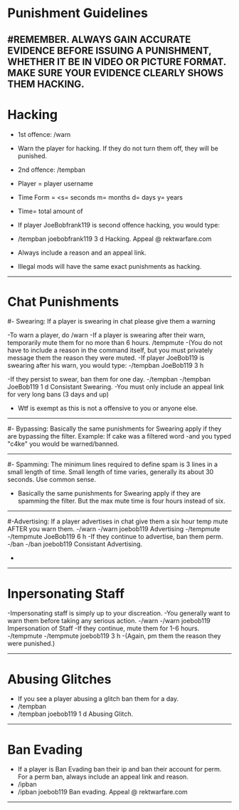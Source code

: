 # Punishment Guidelines

#REMEMBER. ALWAYS GAIN ACCURATE EVIDENCE BEFORE ISSUING A PUNISHMENT, WHETHER IT BE IN VIDEO OR PICTURE FORMAT. MAKE SURE YOUR EVIDENCE CLEARLY SHOWS THEM HACKING.
--------------------------------------------------------------------------------------------------------------------------------------------------------

# Hacking

- 1st offence: /warn <player> <reason>
- Warn the player for hacking. If they do not turn them off, they will be punished.
- 2nd offence: /tempban <player> <time> <time form> <reason>
- Player = player username
- Time Form = <s= seconds m= months d= days y= years
- Time= total amount of <timeform>
- If player JoeBobfrank119 is second offence hacking, you would type:
- /tempban joebobfrank119 3 d Hacking. Appeal @ rektwarfare.com
- Always include a reason and an appeal link.

- Illegal mods will have the same exact punishments as hacking.
------------------------------------------------------------------------------------------------------------------------------------------------------------------------------

# Chat Punishments

#- Swearing: If a player is swearing in chat please give them a warning

-To warn a player, do /warn <player> <reason>
-If a player is swearing after their warn, temporarily mute them for no more than 6 hours.
/tempmute <player> <time> <time form>
-(You do not have to include a reason in the command itself, but you must privately message them the reason they were muted.
-If player JoeBob119 is swearing after his warn, you would type:
-/tempban JoeBob119 3 h

-If they persist to swear, ban them for one day.
-/tempban <player> <time> <time form> <reason>
-/tempban JoeBob119 1 d Consistant Swearing.
-You must only include an appeal link for very long bans (3 days and up)
- Wtf is exempt as this is not a offensive to you or anyone else.

------------------------------------------------------------------------------------------------------------------------------------------------------------------------------

#- Bypassing: Basically the same punishments for Swearing apply if they are bypassing the filter. Example: If cake was a filtered word -and you typed "c4ke" you would be warned/banned.

------------------------------------------------------------------------------------------------------------------------------------------------------------------------------

#- Spamming: The minimum lines required to define spam is 3 lines in a small length of time. Small length of time varies, generally its about 30 seconds. Use common sense.

- Basically the same punishments for Swearing apply if they are spamming the filter. But the max mute time is four hours instead of six.

-----------------------------------------------------------------------------------------------------------------------------------------------------------------------------------------

#-Advertising: If a player advertises in chat give them a six hour temp mute AFTER you warn them.
-/warn <player> <reason>
-/warn joebob119 Advertising
-/tempmute <player> <time> <time form> 
-/tempmute JoeBob119 6 h 
-If they continue to advertise, ban them perm.
-/ban <player> <reason>
-/ban joebob119 Consistant Advertising.

-
------------------------------------------------------------------------------------------------------------------------------------------------------------------------------------------

# Inpersonating Staff

-Impersonating staff is simply up to your discreation.
-You generally want to warn them before taking any serious action.
-/warn <player> <reason>
-/warn joebob119 Impersonation of Staff
-If they continue, mute them for 1-6 hours.
-/tempmute <player> <time> <time form> 
-/tempmute joebob119 3 h
-(Again, pm them the reason they were punished.)

------------------------------------------------------------------------------------------------------------------------------------------------------------------------------

# Abusing Glitches

- If you see a player abusing a glitch ban them for a day.
- /tempban <player> <time> <time format> <reason>
- /tempban joebob119 1 d Abusing Glitch.

------------------------------------------------------------------------------------------------------------------------------------------------------------------------------

# Ban Evading

- If a player is Ban Evading ban their ip and ban their account for perm. For a perm ban, always include an appeal link and reason.
- /ipban <player> <reason>
- /ipban joebob119 Ban evading. Appeal @ rektwarfare.com

------------------------------------------------------------------------------------------------------------------------------------------------------------------------------
